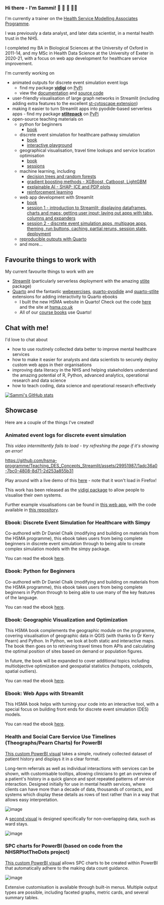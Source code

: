 ### Hi there - I'm Sammi! 🚵 🏸 🎷 👩‍💻

I'm currently a trainer on the [Health Service Modelling Associates Programme](https://hsma.co.uk).

I was previously a data analyst, and later data scientist, in a mental health trust in the NHS. 

I completed my BA in Biological Sciences at the University of Oxford in 2011-14, and my MSc in Health Data Science at the University of Exeter in 2020-21, with a focus on web app development for healthcare service improvement.

I'm currently working on
- animated outputs for discrete event simulation event logs
    - find my package [**vidigi**](https://github.com/hsma-tools/vidigi) on [PyPi](https://pypi.org/project/vidigi/)
    - view the [documentation](https://sammirosser.com/vidigi/vidigi_docs/) and [source code](https://github.com/Bergam0t/vidigi)
- user-friendly visualisation of large graph networks in Streamlit (including adding extra features to the excellent [st-cytoscape extension](https://github.com/Bergam0t/st-cytoscape-extra))
- making it easier to turn Streamlit apps into pyodide-based serverless apps - find my package [**stlitepack**](https://github.com/hsma-tools/stlitepack) on [PyPi](https://pypi.org/project/stlitepack/) 
- open-source teaching materials on
  - python for beginners
    - [book](https://hsma-programme.github.io/hsma6_intro_to_python_book/)
  - discrete event simulation for healthcare pathway simulation
    - [book](https://hsma-programme.github.io/hsma6_des_book/)
    - [interactive playground](https://hsma-programme.github.io/Teaching_DES_Concepts_Streamlit/)
  - geographical visualisation, travel time lookups and service location optimisation
    - [book](https://hsma-programme.github.io/hsma6_geographic_optimisation_and_visualisation_book/intro.html)
    - [sessions](https://hsma.co.uk/hsma_content/modules/current_module_details/3_geographic_modelling_visualisation.html)
  - machine learning, including
    - [decision trees and random forests](https://github.com/hsma-programme/h6_4d_decision_trees_random_forests)
    - [gradient boosting methods - XGBoost, Catboost, LightGBM](https://github.com/hsma-programme/h6_4e_boosted_trees)
    - [explainable AI - SHAP; ICE and PDP plots](https://github.com/hsma-programme/h6_4g_explainable_ai)
    - [reinforcement learning](https://github.com/Bergam0t/ReinforcementLearningGame)
  - web app development with Streamlit
      - [book](https://webapps.hsma.co.uk)
      - [session 1 - introduction to Streamlit; displaying dataframes, charts and maps; getting user input; laying out apps with tabs, columns and expanders](https://github.com/hsma-programme/h6_7b_web_apps_1)
      - [session 2 - discrete event simulation apps, multipage apps, theming, run buttons, caching, partial reruns, session state, deployment](https://github.com/hsma-programme/h6_7c_web_apps_2)
  - [reproducible outputs with Quarto](https://hsma.co.uk/hsma_content/modules/current_module_details/8_modern_analytics.html)
  - and more...   

## Favourite things to work with

My current favourite things to work with are
- [Streamlit](https://streamlit.io/) (particularly serverless deployment with the amazing [stlite](https://github.com/whitphx/stlite) package)
- [Quarto](https://quarto.org/) and the fantastic [webexercises](https://github.com/Bergam0t/webexercises), [quarto-pyodide](https://github.com/coatless-quarto/pyodide) and [quarto-stlite](https://github.com/whitphx/quarto-stlite) extensions for adding interactivity to Quarto ebooks 
  - I built the new HSMA website in Quarto! Check out the code [here](https://github.com/hsma-programme/hsma_site) and the site at [hsma.co.uk](https://hsma.co.uk)
  - All of our [course books](https://hsma.co.uk/hsma_content/books/books.html) use Quarto! 
## Chat with me!

I'd love to chat about
- how to use routinely collected data better to improve mental healthcare services
- how to make it easier for analysts and data scientists to securely deploy custom web apps in their organisations
- improving data literacy in the NHS and helping stakeholders understand the amazing potential of R, Python, advanced analytics, operational research and data science
- how to teach coding, data science and operational research effectively

[![Sammi's GitHub stats](https://github-readme-stats.vercel.app/api?username=Bergam0t&theme=radical&show_icons=true&rank_icon=github)](https://github.com/anuraghazra/github-readme-stats)

## Showcase

Here are a couple of the things I've created!

### Animated event logs for discrete event simulation
*This video intermittently fails to load - try refreshing the page if it's showing an error!*

https://github.com/hsma-programme/Teaching_DES_Concepts_Streamlit/assets/29951987/1adc36a0-7bc0-4808-8d71-2d253a855b31

Play around with a live demo of this [here](https://playground.hsma.co.uk) - note that it won't load in Firefox!

This work has been released as the [vidigi package](https://bergam0t.github.io/vidigi/vidigi_docs/) to allow people to visualise their own systems.

Further example visualisations can be found in [this web app](https://simpy-visualisation.streamlit.app/), with the code available in [this repository](https://github.com/hsma-programme/simpy_visualisation/tree/main/examples).

### Ebook: Discrete Event Simulation for Healthcare with Simpy 

Co-authored with Dr Daniel Chalk (modifying and building on materials from the HSMA programme), this ebook takes users from being complete beginners in discrete event simulation through to being able to create complex simulation models with the simpy package.

You can read the ebook [here](https://hsma-programme.github.io/hsma6_des_book/).

### Ebook: Python for Beginners

Co-authored with Dr Daniel Chalk (modifying and building on materials from the HSMA programme), this ebook takes users from being complete beginners in Python through to being able to use many of the key features of the language.

You can read the ebook [here](https://hsma-programme.github.io/hsma6_intro_to_python_book/).

### Ebook: Geographic Visualization and Optimization

This HSMA book complements the geographic module on the programme, covering visualisation of geographic data in QGIS (with thanks to Dr Kerry Pearn) and Python. In Python, we look at both static and interactive maps. The book then goes on to retrieving travel times from APIs and calculating the optimal position of sites based on demand or population figures. 

In future, the book will be expanded to cover additional topics including multiobjective optimization and geospatial statistics (hotspots, coldspots, spatial outliers). 

You can read the ebook [here](https://hsma-programme.github.io/hsma6_geographic_optimisation_and_visualisation_book/intro.html).

### Ebook: Web Apps with Streamlit

This HSMA book helps with turning your code into an interactive tool, with a special focus on building front ends for discrete event simulation (DES) models.

You can read the ebook [here](https://webapps.hsma.co.uk).

### Health and Social Care Service Use Timelines (Theographs/Pearn Charts) for PowerBI
[This custom PowerBI visual](https://github.com/Bergam0t/community_service_timelines) takes a simple, routinely collected dataset of patient history and displays it in a clear format. 

Long-term referrals as well as individual interactions with services can be shown, with customisable tooltips, allowing clinicians to get an overview of a patient's history in a quick glance and spot repeated patterns of service interaction. Designed initially for use in mental health services, where clients can have more than a decade of data, thousands of contacts, and systems which display these details as rows of text rather than in a way that allows easy interpretation.

![image](https://github.com/Bergam0t/Bergam0t/assets/29951987/d8434477-7ea3-4043-93b8-7bb8ab5d98c7)

A [second visual](https://github.com/Bergam0t/inpatient_timelines) is designed specifically for non-overlapping data, such as ward stays.

![image](https://github.com/Bergam0t/Bergam0t/assets/29951987/7623cde5-cc5c-4572-a856-db0c569ce94e)


### SPC charts for PowerBI (based on code from the NHSRPlotTheDots project)
[This custom PowerBI visual](https://github.com/Bergam0t/nhs_ptd_power_bi) allows SPC charts to be created within PowerBI that automatically adhere to the making data count guidance. 

![image](https://github.com/Bergam0t/Bergam0t/assets/29951987/9400203f-927c-471e-b56c-179576ae931a)

Extensive customisation is available through built-in menus. 
Multiple output types are possible, including faceted graphs, metric cards, and several summary tables.
